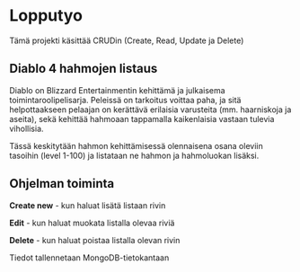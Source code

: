 # Lopputyo

Tämä projekti käsittää CRUDin (Create, Read, Update ja Delete)

## Diablo 4 hahmojen listaus

Diablo on Blizzard Entertainmentin kehittämä ja julkaisema toimintaroolipelisarja.
Peleissä on tarkoitus voittaa paha, ja sitä helpottaakseen pelaajan on kerättävä erilaisia varusteita (mm. haarniskoja ja aseita), sekä kehittää hahmoaan tappamalla kaikenlaisia vastaan tulevia vihollisia.

Tässä keskitytään hahmon kehittämisessä olennaisena osana oleviin tasoihin (level 1-100)
ja listataan ne hahmon ja hahmoluokan lisäksi.

## Ohjelman toiminta

**Create new** - kun haluat lisätä listaan rivin

**Edit** - kun haluat muokata listalla olevaa riviä

**Delete** - kun haluat poistaa listalla olevan rivin

Tiedot tallennetaan MongoDB-tietokantaan

